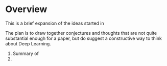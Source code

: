 # Overview
This is a brief expansion of the ideas started in 

The plan is to draw together conjectures and thoughts that are not quite substantial enough for a paper, but do suggest a constructive way to think about Deep Learning.

1. Summary of 
2. 
